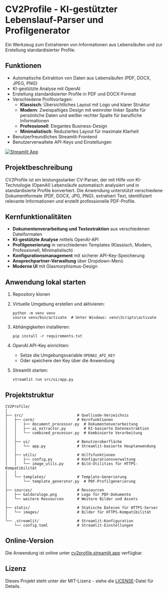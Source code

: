 # CV2Profile - KI-gestützter Lebenslauf-Parser und Profilgenerator

Ein Werkzeug zum Extrahieren von Informationen aus Lebensläufen und zur Erstellung standardisierter Profile.

## Funktionen

- Automatische Extraktion von Daten aus Lebensläufen (PDF, DOCX, JPEG, PNG)
- KI-gestützte Analyse mit OpenAI
- Erstellung standardisierter Profile in PDF und DOCX-Format
- Verschiedene Profilvorlagen:
  - **Klassisch**: Übersichtliches Layout mit Logo und klarer Struktur
  - **Modern**: Zweispaltiges Design mit weinroter linker Spalte für persönliche Daten und weißer rechter Spalte für berufliche Informationen
  - **Professionell**: Elegantes Business-Design
  - **Minimalistisch**: Reduziertes Layout für maximale Klarheit
- Benutzerfreundliches Streamlit-Frontend
- Benutzerverwaltete API-Keys und Einstellungen

[![Streamlit App](https://static.streamlit.io/badges/streamlit_badge_black_white.svg)](https://cv2profile.streamlit.app/)

## Projektbeschreibung

CV2Profile ist ein leistungsstarker CV-Parser, der mit Hilfe von KI-Technologie (OpenAI) Lebensläufe automatisch analysiert und in standardisierte Profile konvertiert. Die Anwendung unterstützt verschiedene Dokumentformate (PDF, DOCX, JPG, PNG), extrahiert Text, identifiziert relevante Informationen und erstellt professionelle PDF-Profile.

## Kernfunktionalitäten

- **Dokumentenverarbeitung und Textextraktion** aus verschiedenen Dateiformaten
- **KI-gestützte Analyse** mittels OpenAI-API
- **Profilgenerierung** in verschiedenen Templates (Klassisch, Modern, Professionell, Minimalistisch)
- **Konfigurationsmanagement** mit sicherer API-Key-Speicherung
- **Ansprechpartner-Verwaltung** über Dropdown-Menü
- **Moderne UI** mit Glasmorphismus-Design

## Anwendung lokal starten

1. Repository klonen
2. Virtuelle Umgebung erstellen und aktivieren:
   ```
   python -m venv venv
   source venv/bin/activate  # Unter Windows: venv\Scripts\activate
   ```
3. Abhängigkeiten installieren:
   ```
   pip install -r requirements.txt
   ```
4. OpenAI API-Key einrichten:
   - Setze die Umgebungsvariable `OPENAI_API_KEY`
   - Oder speichere den Key über die Anwendung

5. Streamlit starten:
   ```
   streamlit run src/ui/app.py
   ```

## Projektstruktur

```
CV2Profile/
│
├── src/                        # Quellcode-Verzeichnis
│   ├── core/                   # Kernfunktionen
│   │   ├── document_processor.py  # Dokumentenverarbeitung
│   │   ├── ai_extractor.py        # KI-basierte Datenextraktion
│   │   └── combined_processor.py  # Kombinierte Verarbeitung
│   │
│   ├── ui/                     # Benutzeroberfläche
│   │   └── app.py              # Streamlit-basierte Hauptanwendung
│   │
│   ├── utils/                  # Hilfsfunktionen
│   │   ├── config.py           # Konfigurationsverwaltung
│   │   └── image_utils.py      # Bild-Utilities für HTTPS-Kompatibilität
│   │
│   └── templates/              # Template-Generierung
│       └── template_generator.py  # PDF-Profilgenerierung
│
├── sources/                    # Ressourcen
│   ├── Galdoralogo.png         # Logo für PDF-Dokumente
│   └── weitere Ressourcen      # Weitere Bilder und Assets
│
├── static/                     # Statische Dateien für HTTPS-Server
│   └── images/                 # Bilder für HTTPS-Kompatibilität
│
└── .streamlit/                 # Streamlit-Konfiguration
    └── config.toml             # Streamlit-Einstellungen
```

## Online-Version

Die Anwendung ist online unter [cv2profile.streamlit.app](https://cv2profile.streamlit.app/) verfügbar.

## Lizenz

Dieses Projekt steht unter der MIT-Lizenz - siehe die [LICENSE](LICENSE)-Datei für Details. 